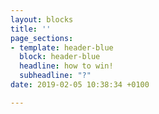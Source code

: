 ```yaml
---
layout: blocks
title: ''
page_sections:
- template: header-blue
  block: header-blue
  headline: how to win!
  subheadline: "?"
date: 2019-02-05 10:38:34 +0100

---
```

